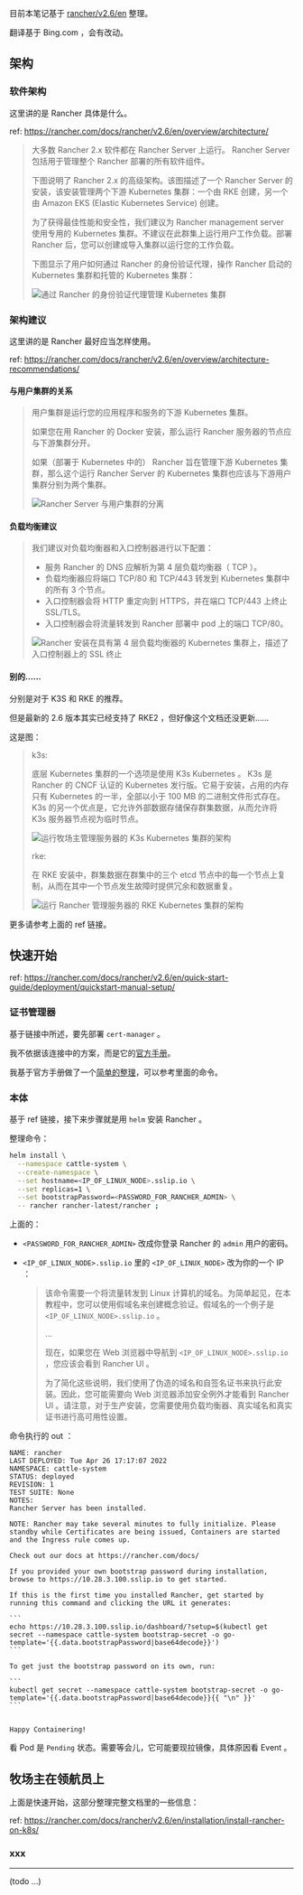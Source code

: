 
目前本笔记基于 [rancher/v2.6/en](https://rancher.com/docs/rancher/v2.6/en) 整理。

翻译基于 Bing.com ，会有改动。

## 架构

### 软件架构

这里讲的是 Rancher 具体是什么。

ref: https://rancher.com/docs/rancher/v2.6/en/overview/architecture/

> 大多数 Rancher 2.x 软件都在 Rancher Server 上运行。 Rancher Server 包括用于管理整个 Rancher 部署的所有软件组件。
> 
> 下图说明了 Rancher 2.x 的高级架构。该图描述了一个 Rancher Server 的安装，该安装管理两个下游 Kubernetes 集群：一个由 RKE 创建，另一个由 Amazon EKS (Elastic Kubernetes Service) 创建。
> 
> 为了获得最佳性能和安全性，我们建议为 Rancher management server 使用专用的 Kubernetes 集群。不建议在此群集上运行用户工作负载。部署 Rancher 后，您可以创建或导入集群以运行您的工作负载。
> 
> 下图显示了用户如何通过 Rancher 的身份验证代理，操作 Rancher 启动的 Kubernetes 集群和托管的 Kubernetes 集群：
> 
> ![通过 Rancher 的身份验证代理管理 Kubernetes 集群](https://user-images.githubusercontent.com/103625580/165257322-6c78df07-8d75-4794-b120-b7d00b061ed3.png)
> 

### 架构建议

这里讲的是 Rancher 最好应当怎样使用。

ref: https://rancher.com/docs/rancher/v2.6/en/overview/architecture-recommendations/

#### 与用户集群的关系

> 用户集群是运行您的应用程序和服务的下游 Kubernetes 集群。
> 
> 如果您在用 Rancher 的 Docker 安装，那么运行 Rancher 服务器的节点应与下游集群分开。
> 
> 如果（部署于 Kubernetes 中的） Rancher 旨在管理下游 Kubernetes 集群，那么这个运行 Rancher Server 的 Kubernetes 集群也应该与下游用户集群分别为两个集群。
> 
> ![Rancher Server 与用户集群的分离](https://user-images.githubusercontent.com/103625580/165258283-887c9c2c-9237-477d-a8ea-323781252a1b.png)
> 

#### 负载均衡建议

> 我们建议对负载均衡器和入口控制器进行以下配置：
> 
> - 服务 Rancher 的 DNS 应解析为第 4 层负载均衡器（ TCP ）。
> - 负载均衡器应将端口 TCP/80 和 TCP/443 转发到 Kubernetes 集群中的所有 3 个节点。
> - 入口控制器会将 HTTP 重定向到 HTTPS，并在端口 TCP/443 上终止 SSL/TLS。
> - 入口控制器会将流量转发到 Rancher 部署中 pod 上的端口 TCP/80。
> 
> ![Rancher 安装在具有第 4 层负载均衡器的 Kubernetes 集群上，描述了入口控制器上的 SSL 终止](https://user-images.githubusercontent.com/103625580/165258895-1659d5f8-d1ba-45c8-917d-40cb137ee0df.png)
> 

#### 别的……

分别是对于 K3S 和 RKE 的推荐。

但是最新的 2.6 版本其实已经支持了 RKE2 ，但好像这个文档还没更新……

这是图：

> k3s:
> 
> 底层 Kubernetes 集群的一个选项是使用 K3s Kubernetes 。 K3s 是 Rancher 的 CNCF 认证的 Kubernetes 发行版。它易于安装，占用的内存只有 Kubernetes 的一半，全部以小于 100 MB 的二进制文件形式存在。 K3s 的另一个优点是，它允许外部数据存储保存群集数据，从而允许将 K3s 服务器节点视为临时节点。
> 
> ![运行牧场主管理服务器的 K3s Kubernetes 集群的架构](https://user-images.githubusercontent.com/103625580/165259318-6b09f919-938f-4aa9-8015-54a13ae98a65.png)
> 
> rke:
> 
> 在 RKE 安装中，群集数据在群集中的三个 etcd 节点中的每一个节点上复制，从而在其中一个节点发生故障时提供冗余和数据重复。
> 
> ![运行 Rancher 管理服务器的 RKE Kubernetes 集群的架构](https://user-images.githubusercontent.com/103625580/165259367-8177279a-c781-4950-b932-0db7b46a14ed.png)
> 

更多请参考上面的 ref 链接。



## 快速开始

ref: https://rancher.com/docs/rancher/v2.6/en/quick-start-guide/deployment/quickstart-manual-setup/

### 证书管理器

基于链接中所述，要先部署 `cert-manager` 。

我不依据该连接中的方案，而是它的[官方手册](https://cert-manager.io/docs/installation)。

我基于官方手册做了一个[简单的整理](../cert-manager-note)，可以参考里面的命令。

### 本体

基于 ref 链接，接下来步骤就是用 `helm` 安装 Rancher 。

整理命令：

~~~ sh
helm install \
  --namespace cattle-system \
  --create-namespace \
  --set hostname=<IP_OF_LINUX_NODE>.sslip.io \
  --set replicas=1 \
  --set bootstrapPassword=<PASSWORD_FOR_RANCHER_ADMIN> \
  -- rancher rancher-latest/rancher ;
~~~

上面的：

- `<PASSWORD_FOR_RANCHER_ADMIN>` 改成你登录 Rancher 的 `admin` 用户的密码。
- `<IP_OF_LINUX_NODE>.sslip.io` 里的 `<IP_OF_LINUX_NODE>` 改为你的一个 IP ：
  
  > 该命令需要一个将流量转发到 Linux 计算机的域名。为简单起见，在本教程中，您可以使用假域名来创建概念验证。假域名的一个例子是 `<IP_OF_LINUX_NODE>.sslip.io` 。
  > 
  > ...
  > 
  > 现在，如果您在 Web 浏览器中导航到 `<IP_OF_LINUX_NODE>.sslip.io` ，您应该会看到 Rancher UI 。
  > 
  > 为了简化这些说明，我们使用了伪造的域名和自签名证书来执行此安装。因此，您可能需要向 Web 浏览器添加安全例外才能看到 Rancher UI 。请注意，对于生产安装，您需要使用负载均衡器、真实域名和真实证书进行高可用性设置。
  > 

命令执行的 out ：

~~~ text
NAME: rancher
LAST DEPLOYED: Tue Apr 26 17:17:07 2022
NAMESPACE: cattle-system
STATUS: deployed
REVISION: 1
TEST SUITE: None
NOTES:
Rancher Server has been installed.

NOTE: Rancher may take several minutes to fully initialize. Please standby while Certificates are being issued, Containers are started and the Ingress rule comes up.

Check out our docs at https://rancher.com/docs/

If you provided your own bootstrap password during installation, browse to https://10.28.3.100.sslip.io to get started.

If this is the first time you installed Rancher, get started by running this command and clicking the URL it generates:

```
echo https://10.28.3.100.sslip.io/dashboard/?setup=$(kubectl get secret --namespace cattle-system bootstrap-secret -o go-template='{{.data.bootstrapPassword|base64decode}}')
```

To get just the bootstrap password on its own, run:

```
kubectl get secret --namespace cattle-system bootstrap-secret -o go-template='{{.data.bootstrapPassword|base64decode}}{{ "\n" }}'
```


Happy Containering!
~~~

看 Pod 是 `Pending` 状态。需要等会儿，它可能要现拉镜像，具体原因看 Event 。


## 牧场主在领航员上

上面是快速开始，这部分整理完整文档里的一些信息：

ref: https://rancher.com/docs/rancher/v2.6/en/installation/install-rancher-on-k8s/

### xxx





----

(todo ...)
